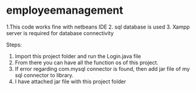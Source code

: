# employeemanagement
1.This code works fine with netbeans IDE
2. sql database is used
3. Xampp server is required for database connectivity

Steps:
1. Import this project folder and run the Login.java file
2. From there you can have all the function os of this project.
3. If error regarding com.mysql connector is found, then add jar file of my sql connector to library.
4. I have attached jar file with this project folder
